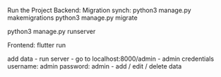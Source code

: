 Run the Project
Backend:
Migration synch:
python3 manage.py makemigrations
python3 manage.py migrate

python3 manage.py runserver

Frontend:
flutter run

add data 
    - run server
    - go to localhost:8000/admin
    - admin credentials 
            username: admin
            password: admin
    - add / edit / delete data